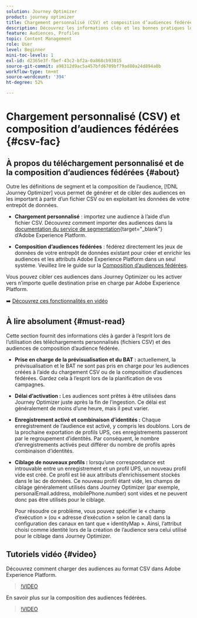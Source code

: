 ```yaml
---
solution: Journey Optimizer
product: journey optimizer
title: Chargement personnalisé (CSV) et composition d’audiences fédérées
description: Découvrez les informations clés et les bonnes pratiques lorsque vous utilisez le téléchargement personnalisé (CSV) et les audiences de composition d’audience fédérées.
feature: Audiences, Profiles
topic: Content Management
role: User
level: Beginner
mini-toc-levels: 1
exl-id: d2365e3f-fbef-43c2-bf2a-0a868cb93015
source-git-commit: a98312d9ac5a457bfd6789bf79ad80a24d894a0b
workflow-type: tm+mt
source-wordcount: '394'
ht-degree: 52%

---
```


# Chargement personnalisé (CSV) et composition d’audiences fédérées {#csv-fac}

## À propos du téléchargement personnalisé et de la composition d’audiences fédérées {#about}

Outre les définitions de segment et la composition de l’audience, [!DNL Journey Optimizer] vous permet de générer et de cibler des audiences en les important à partir d’un fichier CSV ou en exploitant les données de votre entrepôt de données.

* **Chargement personnalisé** : importez une audience à l’aide d’un fichier CSV. Découvrez comment importer des audiences dans la [documentation du service de segmentation](https://experienceleague.adobe.com/fr/docs/experience-platform/segmentation/ui/audience-portal#import-audience){target="_blank"} d’Adobe Experience Platform.

* **Composition d’audiences fédérées** : fédérez directement les jeux de données de votre entrepôt de données existant pour créer et enrichir les audiences et les attributs Adobe Experience Platform dans un seul système. Veuillez lire le guide sur la [Composition d’audiences fédérées](https://experienceleague.adobe.com/fr/docs/federated-audience-composition/using/home).

Vous pouvez cibler ces audiences dans Journey Optimizer ou les activer vers n’importe quelle destination prise en charge par Adobe Experience Platform.

➡️ [Découvrez ces fonctionnalités en vidéo](#video)

## À lire absolument {#must-read}

Cette section fournit des informations clés à garder à l’esprit lors de l’utilisation des téléchargements personnalisés (fichiers CSV) et des audiences de composition d’audience fédérée.

* **Prise en charge de la prévisualisation et du BAT :** actuellement, la prévisualisation et le BAT ne sont pas pris en charge pour les audiences créées à l’aide du chargement CSV ou de la composition d’audiences fédérées. Gardez cela à l’esprit lors de la planification de vos campagnes.

* **Délai d’activation :** Les audiences sont prêtes à être utilisées dans Journey Optimizer juste après la fin de l’ingestion. Ce délai est généralement de moins d’une heure, mais il peut varier.

* **Enregistrement activé et combinaison d’identités :** Chaque enregistrement de l’audience est activé, y compris les doublons. Lors de la prochaine exportation de profils UPS, ces enregistrements passeront par le regroupement d’identités. Par conséquent, le nombre d’enregistrements activés peut différer du nombre de profils après combinaison d’identités.

* **Ciblage de nouveaux profils :** lorsqu’une correspondance est introuvable entre un enregistrement et un profil UPS, un nouveau profil vide est créé. Ce profil est lié aux attributs d’enrichissement stockés dans le lac de données. Ce nouveau profil étant vide, les champs de ciblage généralement utilisés dans Journey Optimizer (par exemple, personalEmail.address, mobilePhone.number) sont vides et ne peuvent donc pas être utilisés pour le ciblage.

  Pour résoudre ce problème, vous pouvez spécifier le « champ d’exécution » (ou « adresse d’exécution » selon le canal) dans la configuration des canaux en tant que « identityMap ». Ainsi, l’attribut choisi comme identité lors de la création de l’audience sera celui utilisé pour le ciblage dans Journey Optimizer.

## Tutoriels vidéo {#video}

Découvrez comment charger des audiences au format CSV dans Adobe Experience Platform.

>[!VIDEO](https://video.tv.adobe.com/v/3421714?quality=12)

En savoir plus sur la composition des audiences fédérées.

>[!VIDEO](https://video.tv.adobe.com/v/3432261?quality=12)
